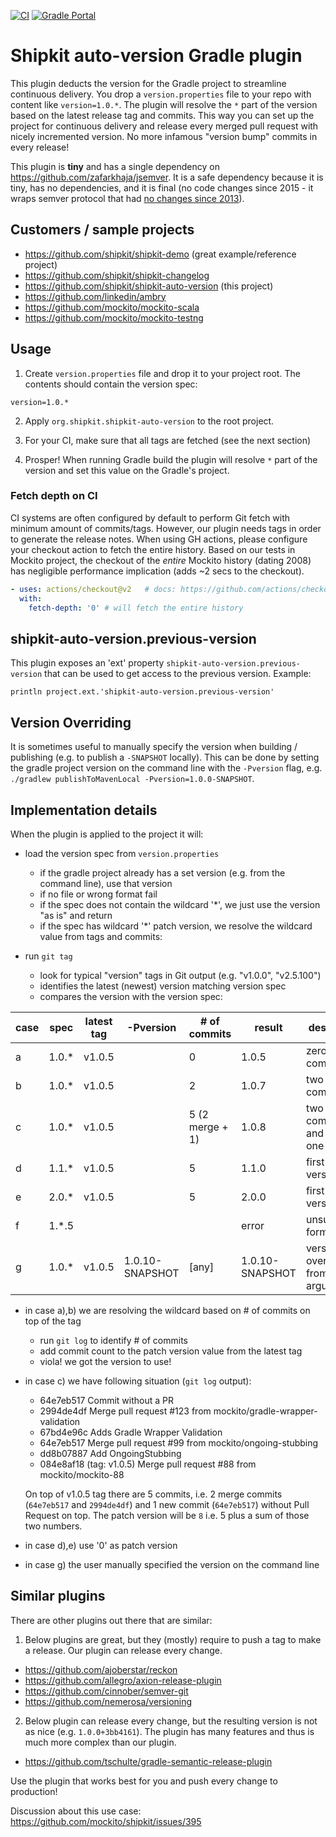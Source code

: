 [![CI](https://github.com/shipkit/shipkit-auto-version/workflows/CI/badge.svg)](https://github.com/shipkit/shipkit-auto-version/actions)
[![Gradle Portal](https://img.shields.io/maven-metadata/v/https/plugins.gradle.org/m2/org/shipkit/shipkit-auto-version/maven-metadata.xml.svg?label=Gradle%20Plugins)](https://plugins.gradle.org/plugin/org.shipkit.shipkit-auto-version)

# Shipkit auto-version Gradle plugin

This plugin deducts the version for the Gradle project to streamline continuous delivery.
You drop a ```version.properties``` file to your repo with content like `version=1.0.*`. 
The plugin will resolve the `*` part of the version based on the latest release tag and commits.
This way you can set up the project for continuous delivery and release every merged pull request with nicely incremented version. 
No more infamous "version bump" commits in every release!

This plugin is **tiny** and has a single dependency on https://github.com/zafarkhaja/jsemver.
It is a safe dependency because it is tiny, has no dependencies, and it is final (no code changes since 2015 - it wraps semver protocol that had [no changes since 2013](https://github.com/semver/semver/tree/v2.0.0)).

## Customers / sample projects

- https://github.com/shipkit/shipkit-demo (great example/reference project)
- https://github.com/shipkit/shipkit-changelog
- https://github.com/shipkit/shipkit-auto-version (this project)
- https://github.com/linkedin/ambry
- https://github.com/mockito/mockito-scala
- https://github.com/mockito/mockito-testng

## Usage

1. Create `version.properties` file and drop it to your project root.
The contents should contain the version spec:

```
version=1.0.*
```

2. Apply `org.shipkit.shipkit-auto-version` to the root project.

3. For your CI, make sure that all tags are fetched (see the next section)

4. Prosper! When running Gradle build the plugin will resolve `*` part of the version and set this value on the Gradle's project.

### Fetch depth on CI

CI systems are often configured by default to perform Git fetch with minimum amount of commits/tags.
However, our plugin needs tags in order to generate the release notes.
When using GH actions, please configure your checkout action to fetch the entire history.
Based on our tests in Mockito project, the checkout of the *entire* Mockito history (dating 2008)
has negligible performance implication (adds ~2 secs to the checkout).

```yaml
- uses: actions/checkout@v2   # docs: https://github.com/actions/checkout
  with:
    fetch-depth: '0' # will fetch the entire history
```

## shipkit-auto-version.previous-version

This plugin exposes an 'ext' property `shipkit-auto-version.previous-version` that can be used to get access to the previous version.
Example:

```
println project.ext.'shipkit-auto-version.previous-version'
```

## Version Overriding

It is sometimes useful to manually specify the version when building / publishing (e.g. to publish a `-SNAPSHOT`
locally). This can be done by setting the gradle project version on the command line with the `-Pversion`
flag, e.g. `./gradlew publishToMavenLocal -Pversion=1.0.0-SNAPSHOT`.
 
## Implementation details

When the plugin is applied to the project it will:

 - load the version spec from `version.properties`
    - if the gradle project already has a set version (e.g. from the command line), use that version
    - if no file or wrong format fail
    - if the spec does not contain the wildcard '*', we just use the version "as is" and return
    - if the spec has wildcard '*' patch version, we resolve the wildcard value from tags and commits:
    
 - run `git tag`
    - look for typical "version" tags in Git output (e.g. "v1.0.0", "v2.5.100")
    - identifies the latest (newest) version matching version spec
    - compares the version with the version spec:
 
| case | spec  | latest tag | -Pversion       | # of commits    | result          | description                          |
|------|-------|------------|-----------------|-----------------|-----------------|--------------------------------------|
| a    | 1.0.* | v1.0.5     |                 | 0               | 1.0.5           | zero new commits                     |
| b    | 1.0.* | v1.0.5     |                 | 2               | 1.0.7           | two new commits                      |
| c    | 1.0.* | v1.0.5     |                 | 5 (2 merge + 1) | 1.0.8           | two merge commits and new one on top |
| d    | 1.1.* | v1.0.5     |                 | 5               | 1.1.0           | first x.y.0 version                  |
| e    | 2.0.* | v1.0.5     |                 | 5               | 2.0.0           | first z.0.0 version                  |
| f    | 1.*.5 |            |                 |                 | error           | unsupported format                   |
| g    | 1.0.* | v1.0.5     | 1.0.10-SNAPSHOT | [any]           | 1.0.10-SNAPSHOT | version overridden from CLI argument |

 - in case a),b) we are resolving the wildcard based on # of commits on top of the tag
    - run `git log` to identify # of commits 
    - add commit count to the patch version value from the latest tag
    - viola! we got the version to use!
 - in case c) we have following situation (`git log` output):
    - 64e7eb517 Commit without a PR
    - 2994de4df Merge pull request #123 from mockito/gradle-wrapper-validation
    - 67bd4e96c Adds Gradle Wrapper Validation
    - 64e7eb517 Merge pull request #99 from mockito/ongoing-stubbing
    - dd8b07887 Add OngoingStubbing
    - 084e8af18 (tag: v1.0.5) Merge pull request #88 from mockito/mockito-88
    
    On top of v1.0.5 tag there are 5 commits, i.e. 2 merge commits (`64e7eb517` and `2994de4df`) and 1 new commit 
    (`64e7eb517`) without Pull Request on top. 
    The patch version will be `8` i.e. 5 plus a sum of those two numbers. 

 - in case d),e) use '0' as patch version
 - in case g) the user manually specified the version on the command line

## Similar plugins

There are other plugins out there that are similar:

1. Below plugins are great, but they (mostly) require to push a tag to make a release.
Our plugin can release every change. 
 - https://github.com/ajoberstar/reckon
 - https://github.com/allegro/axion-release-plugin
 - https://github.com/cinnober/semver-git
 - https://github.com/nemerosa/versioning
 
2. Below plugin can release every change, but the resulting version is not as nice (e.g. ```1.0.0+3bb4161```).
The plugin has many features and thus is much more complex than our plugin.  
 - https://github.com/tschulte/gradle-semantic-release-plugin

Use the plugin that works best for you and push every change to production!

Discussion about this use case: https://github.com/mockito/shipkit/issues/395 
